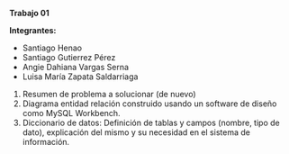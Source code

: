 **Trabajo 01**

**Integrantes:**

- Santiago Henao
- Santiago Gutierrez Pérez
- Angie Dahiana Vargas Serna
- Luisa María Zapata Saldarriaga 

1. Resumen de problema a solucionar (de nuevo)
2. Diagrama entidad relación construido usando un software de diseño
como MySQL Workbench. 
3. Diccionario de datos: Definición de tablas y campos (nombre, tipo de dato), explicación del mismo y su necesidad en el sistema de información.
